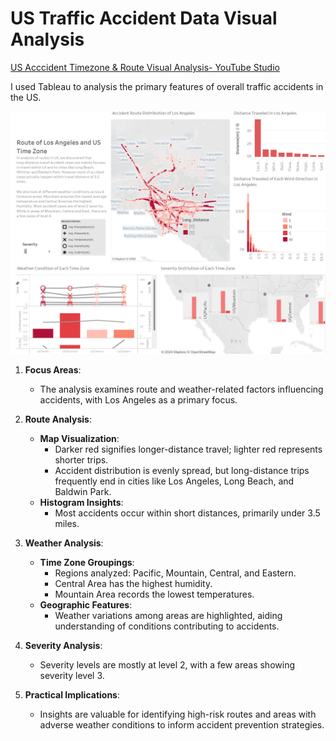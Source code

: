 # US Traffic Accident Data Visual Analysis
[US Acccident Timezone & Route Visual Analysis- YouTube Studio](https://studio.youtube.com/video/eZsZ3-reqfM/edit)

I used Tableau to analysis the primary features of overall traffic accidents in the US.

![](images/{715BE6E2-D56D-40E7-902F-DBB0F7D1543B}.png)

1. **Focus Areas**:
    - The analysis examines route and weather-related factors influencing accidents, with Los Angeles as a primary focus.
2. **Route Analysis**:
    
    - **Map Visualization**:
        - Darker red signifies longer-distance travel; lighter red represents shorter trips.
        - Accident distribution is evenly spread, but long-distance trips frequently end in cities like Los Angeles, Long Beach, and Baldwin Park.
    - **Histogram Insights**:
        - Most accidents occur within short distances, primarily under 3.5 miles.
3. **Weather Analysis**:
    
    - **Time Zone Groupings**:
        - Regions analyzed: Pacific, Mountain, Central, and Eastern.
        - Central Area has the highest humidity.
        - Mountain Area records the lowest temperatures.
    - **Geographic Features**:
        - Weather variations among areas are highlighted, aiding understanding of conditions contributing to accidents.
4. **Severity Analysis**:
    
    - Severity levels are mostly at level 2, with a few areas showing severity level 3.
5. **Practical Implications**:
    
    - Insights are valuable for identifying high-risk routes and areas with adverse weather conditions to inform accident prevention strategies.
